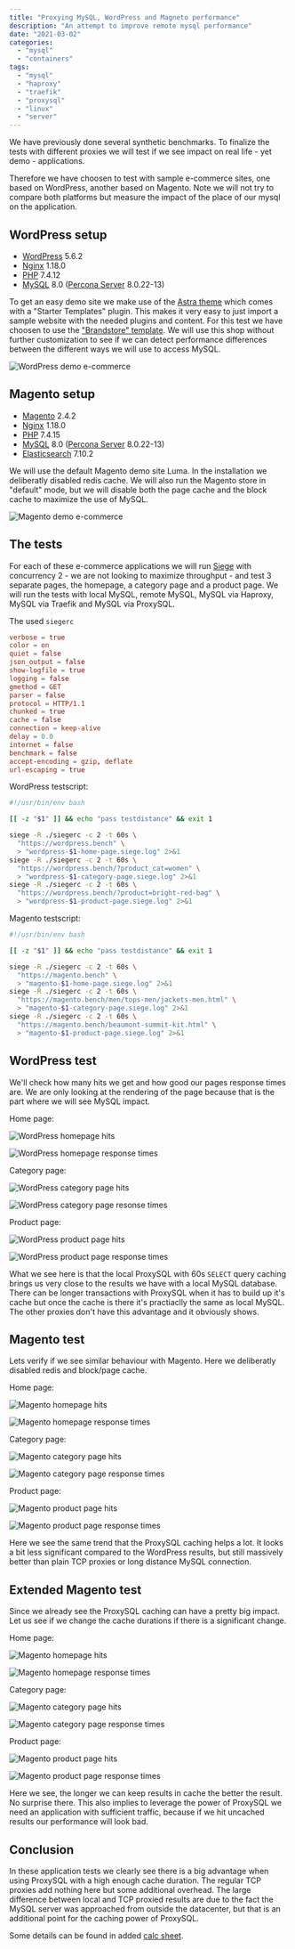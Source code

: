 ```yaml
---
title: "Proxying MySQL, WordPress and Magneto performance"
description: "An attempt to improve remote mysql performance"
date: "2021-03-02"
categories:
  - "mysql"
  - "containers"
tags:
  - "mysql"
  - "haproxy"
  - "traefik"
  - "proxysql"
  - "linux"
  - "server"
---
```


We have previously done several synthetic benchmarks. To finalize the tests
with different proxies we will test if we see impact on real life - yet demo -
applications.

Therefore we have choosen to test with sample e-commerce sites, one based on
WordPress, another based on Magento. Note we will not try to compare both
platforms but measure the impact of the place of our mysql on the application.

<!--more-->

## WordPress setup

- [WordPress][1] 5.6.2
- [Nginx][2] 1.18.0
- [PHP][3] 7.4.12
- [MySQL][4] 8.0 ([Percona Server][5] 8.0.22-13)

To get an easy demo site we make use of the [Astra theme][6] which comes with a
"Starter Templates" plugin. This makes it very easy to just import a sample
website with the needed plugins and content. For this test we have choosen to
use the ["Brandstore" template][7]. We will use this shop without further
customization to see if we can detect performance differences between the
different ways we will use to access MySQL.

![WordPress demo e-commerce](./Screenshot_20210302_084326.png)

## Magento setup

- [Magento][8] 2.4.2
- [Nginx][2] 1.18.0
- [PHP][3] 7.4.15
- [MySQL][4] 8.0 ([Percona Server][5] 8.0.22-13)
- [Elasticsearch][9] 7.10.2

We will use the default Magento demo site Luma. In the installation we
deliberatly disabled redis cache. We will also run the Magento store in
"default" mode, but we will disable both the page cache and the block cache to
maximize the use of MySQL.

![Magento demo e-commerce](./Screenshot_20210302_084342.png)

## The tests

For each of these e-commerce applications we will run [Siege][10] with
concurrency 2 - we are not looking to maximize throughput - and test 3 separate
pages, the homepage, a category page and a product page. We will run the tests
with local MySQL, remote MySQL, MySQL via Haproxy, MySQL via Traefik and MySQL
via ProxySQL.

The used `siegerc`

```conf
verbose = true
color = on
quiet = false
json_output = false
show-logfile = true
logging = false
gmethod = GET
parser = false
protocol = HTTP/1.1
chunked = true
cache = false
connection = keep-alive
delay = 0.0
internet = false
benchmark = false
accept-encoding = gzip, deflate
url-escaping = true
```

WordPress testscript:

```sh
#!/usr/bin/env bash

[[ -z "$1" ]] && echo "pass testdistance" && exit 1

siege -R ./siegerc -c 2 -t 60s \
  "https://wordpress.bench" \
  > "wordpress-$1-home-page.siege.log" 2>&1
siege -R ./siegerc -c 2 -t 60s \
  "https://wordpress.bench/?product_cat=women" \
  > "wordpress-$1-category-page.siege.log" 2>&1
siege -R ./siegerc -c 2 -t 60s \
  "https://wordpress.bench/?product=bright-red-bag" \
  > "wordpress-$1-product-page.siege.log" 2>&1
```

Magento testscript:

```sh
#!/usr/bin/env bash

[[ -z "$1" ]] && echo "pass testdistance" && exit 1

siege -R ./siegerc -c 2 -t 60s \
  "https://magento.bench" \
  > "magento-$1-home-page.siege.log" 2>&1
siege -R ./siegerc -c 2 -t 60s \
  "https://magento.bench/men/tops-men/jackets-men.html" \
  > "magento-$1-category-page.siege.log" 2>&1
siege -R ./siegerc -c 2 -t 60s \
  "https://magento.bench/beaumont-summit-kit.html" \
  > "magento-$1-product-page.siege.log" 2>&1
```

## WordPress test

We'll check how many hits we get and how good our pages response times are. We
are only looking at the rendering of the page because that is the part where we
will see MySQL impact.

Home page:

![WordPress homepage hits](./wordpress-homepage-hits.png)

![WordPress homepage response times](./wordpress-homepage-response-times.png)

Category page:

![WordPress category page hits](./wordpress-categroypage-hits.png)

![WordPress category page resonse times](./wordpress-categroypage-response-times.png)

Product page:

![WordPress product page hits](./wordpress-productpage-htis.png)

![WordPress product page response times](./wordpress-productpage-response-times.png)

What we see here is that the local ProxySQL with 60s `SELECT` query caching
brings us very close to the results we have with a local MySQL database. There
can be longer transactions with ProxySQL when it has to build up it's cache but
once the cache is there it's practiaclly the same as local MySQL. The other
proxies don't have this advantage and it obviously shows.

## Magento test

Lets verify if we see similar behaviour with Magento. Here we deliberatly
disabled redis and block/page cache.

Home page:

![Magento homepage hits](./magento-homepage-hits.png)

![Magento homepage response times](./magento-homepage-response-times.png)

Category page:

![Magento category page hits](./magento-categorypage-hits.png)

![Magento category page response times](./magento-categorypage-response-times.png)

Product page:

![Magento product page hits](./magento-productpage-hits.png)

![Magento product page response times](./magento-productpage-response-times.png)

Here we see the same trend that the ProxySQL caching helps a lot. It looks a
bit less significant compared to the WordPress results, but still massively
better than plain TCP proxies or long distance MySQL connection.

## Extended Magento test

Since we already see the ProxySQL caching can have a pretty big impact. Let us
see if we change the cache durations if there is a significant change.

Home page:

![Magento homepage hits](./magento-homepage-proxysql-cache-variations-hits.png)

![Magento homepage response times](./magento-homepage-proxysql-cache-variations-response-times.png)

Category page:

![Magento category page hits](./magento-categorypage-proxysql-cache-variations-hits.png)

![Magento category page response times](./magento-categorypage-proxysql-cache-variations-response-times.png)

Product page:

![Magento product page hits](./magento-productpage-proxysql-cache-variations-hits.png)

![Magento product page response times](./magento-productpage-proxysql-cache-variations-response-times.png)

Here we see, the longer we can keep results in cache the better the result. No
surprise there. This also implies to leverage the power of ProxySQL we need an
application with sufficient traffic, because if we hit uncached results our
performance will look bad.

## Conclusion

In these application tests we clearly see there is a big advantage when using
ProxySQL with a high enough cache duration. The regular TCP proxies add nothing
here but some additional overhead. The large difference between local and TCP
proxied results are due to the fact the MySQL server was approached from
outside the datacenter, but that is an additional point for the caching power
of ProxySQL.

Some details can be found in added [calc sheet](./application-pageload-comparison.ods).

[1]: https://wordpress.org
[2]: https://nginx.org/en/
[3]: https://www.php.net
[4]: https://www.mysql.com
[5]: https://www.percona.com/software/mysql-database
[6]: https://wpastra.com
[7]: https://websitedemos.net/brandstore-02/
[8]: https://magento.com
[9]: https://www.elastic.co/elasticsearch/
[10]: https://www.joedog.org/siege-home/

